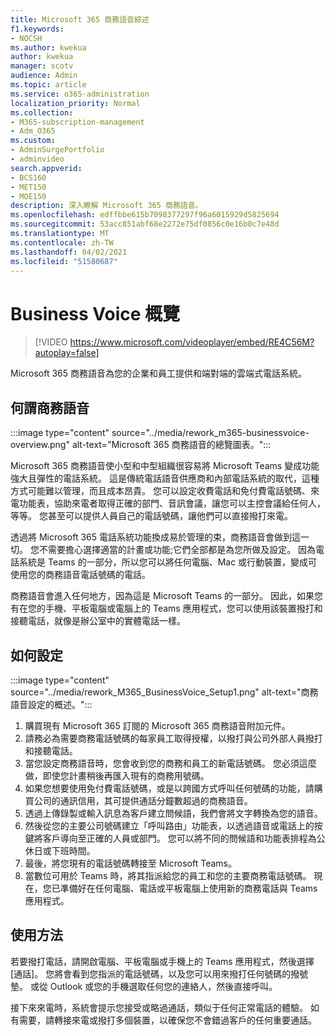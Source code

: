 ```yaml
---
title: Microsoft 365 商務語音綜述
f1.keywords:
- NOCSH
ms.author: kwekua
author: kwekua
manager: scotv
audience: Admin
ms.topic: article
ms.service: o365-administration
localization_priority: Normal
ms.collection:
- M365-subscription-management
- Adm_O365
ms.custom:
- AdminSurgePortfolio
- adminvideo
search.appverid:
- BCS160
- MET150
- MOE150
description: 深入瞭解 Microsoft 365 商務語音。
ms.openlocfilehash: edffbbe615b7098377297f96a6015929d5825694
ms.sourcegitcommit: 53acc851abf68e2272e75df0856c0e16b0c7e48d
ms.translationtype: MT
ms.contentlocale: zh-TW
ms.lasthandoff: 04/02/2021
ms.locfileid: "51580687"
---
```

# <a name="overview-of-business-voice"></a>Business Voice 概覽

> [!VIDEO https://www.microsoft.com/videoplayer/embed/RE4C56M?autoplay=false]

Microsoft 365 商務語音為您的企業和員工提供和端對端的雲端式電話系統。

## <a name="what-is-business-voice"></a>何謂商務語音

:::image type="content" source="../media/rework_m365-businessvoice-overview.png" alt-text="Microsoft 365 商務語音的總覽圖表。":::

Microsoft 365 商務語音使小型和中型組織很容易將 Microsoft Teams 變成功能強大且彈性的電話系統。 這是傳統電話語音供應商和內部電話系統的取代，這種方式可能難以管理，而且成本昂貴。 您可以設定收費電話和免付費電話號碼、來電功能表，協助來電者取得正確的部門、音訊會議，讓您可以主控會議給任何人，等等。 您甚至可以提供人員自己的電話號碼，讓他們可以直接撥打來電。

透過將 Microsoft 365 電話系統功能換成易於管理的束，商務語音會做到這一切。 您不需要擔心選擇適當的計畫或功能;它們全部都是為您所做及設定。 因為電話系統是 Teams 的一部分，所以您可以將任何電腦、Mac 或行動裝置，變成可使用您的商務語音電話號碼的電話。

商務語音會進入任何地方，因為這是 Microsoft Teams 的一部分。 因此，如果您有在您的手機、平板電腦或電腦上的 Teams 應用程式，您可以使用該裝置撥打和接聽電話，就像是辦公室中的實體電話一樣。

## <a name="how-to-set-up"></a>如何設定

:::image type="content" source="../media/rework_M365_BusinessVoice_Setup1.png" alt-text="商務語音設定的概述。":::

1. 購買現有 Microsoft 365 訂閱的 Microsoft 365 商務語音附加元件。
1. 請務必為需要商務電話號碼的每家員工取得授權，以撥打與公司外部人員撥打和接聽電話。
1. 當您設定商務語音時，您會收到您的商務和員工的新電話號碼。 您必須這麼做，即使您計畫稍後再匯入現有的商務用號碼。
1. 如果您想要使用免付費電話號碼，或是以跨國方式呼叫任何號碼的功能，請購買公司的通訊信用，其可提供通話分鐘數超過的商務語音。
1. 透過上傳錄製或輸入訊息為客戶建立問候語，我們會將文字轉換為您的語音。
1. 然後從您的主要公司號碼建立「呼叫路由」功能表，以透過語音或電話上的按鍵將客戶導向至正確的人員或部門。 您可以將不同的問候語和功能表排程為公休日或下班時間。
1. 最後，將您現有的電話號碼轉接至 Microsoft Teams。
1. 當數位可用於 Teams 時，將其指派給您的員工和您的主要商務電話號碼。 現在，您已準備好在任何電腦、電話或平板電腦上使用新的商務電話與 Teams 應用程式。

## <a name="how-to-use"></a>使用方法

若要撥打電話，請開啟電腦、平板電腦或手機上的 Teams 應用程式，然後選擇 [通話]。 您將會看到您指派的電話號碼，以及您可以用來撥打任何號碼的撥號墊。 或從 Outlook 或您的手機選取任何您的連絡人，然後直接呼叫。

接下來來電時，系統會提示您接受或略過通話，類似于任何正常電話的體驗。 如有需要，請轉接來電或撥打多個裝置，以確保您不會錯過客戶的任何重要通話。
